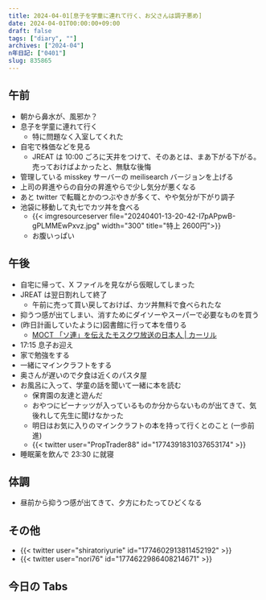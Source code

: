 ```yaml
---
title: 2024-04-01[息子を学童に連れて行く、お父さんは調子悪め]
date: 2024-04-01T00:00:00+09:00
draft: false
tags: ["diary", ""]
archives: ["2024-04"]
n年日記: ["0401"]
slug: 835865
---
```


## 午前

- 朝から鼻水が、風邪か？
- 息子を学童に連れて行く
  - 特に問題なく入室してくれた
- 自宅で株価などを見る
  - JREAT は 10:00 ごろに天井をつけて、そのあとは、まあ下がる下がる。売っておけばよかったと、無駄な後悔
- 管理している misskey サーバーの meilisearch バージョンを上げる
- 上司の昇進やらの自分の昇進やらで少し気分が悪くなる
- あと twitter で転職とかのつぶやきが多くて、やや気分が下がり調子
- 池袋に移動して丸七でカツ丼を食べる
  - {{< imgresourceserver file="20240401-13-20-42-I7pAPpwB-gPLMMEwPxvz.jpg" width="300" title="特上 2600円">}}
  - お腹いっぱい

## 午後

- 自宅に帰って、X ファイルを見ながら仮眠してしまった
- JREAT は翌日割れして終了
  - 午前に売って買い戻しておけば、カツ丼無料で食べられたな
- 抑うつ感が出てしまい、消すためにダイソーやスーパーで必要なものを買う
- (昨日計画していたように)図書館に行って本を借りる
  - [MOCT 「ソ連」を伝えたモスクワ放送の日本人 | カーリル](https://calil.jp/book/4087817474)
- 17:15 息子お迎え
- 家で勉強をする
- 一緒にマインクラフトをする
- 奥さんが遅いので夕食は近くのパスタ屋
- お風呂に入って、学童の話を聞いて一緒に本を読む
  - 保育園の友達と遊んだ
  - おやつにピーナッツが入っているものか分からないものが出てきて、気後れして先生に聞けなかった
  - 明日はお気に入りのマインクラフトの本を持って行くとのこと (一歩前進)
  - {{< twitter user="PropTrader88" id="1774391831037653174" >}}
- 睡眠薬を飲んで 23:30 に就寝

## 体調

- 昼前から抑うつ感が出てきて、夕方にわたってひどくなる

## その他

- {{< twitter user="shiratoriyurie" id="1774602913811452192" >}}
- {{< twitter user="nori76" id="1774622986408214671" >}}

## 今日の Tabs

